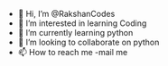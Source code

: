 - 👋 Hi, I’m @RakshanCodes
- 👀 I’m interested in learning Coding
- 🌱 I’m currently learning python
- 💞️ I’m looking to collaborate on python
- 📫 How to reach me -mail me

<!---
RakshanCodes/RakshanCodes is a ✨ special ✨ repository because its `README.md` (this file) appears on your GitHub profile.
You can click the Preview link to take a look at your changes.
--->

